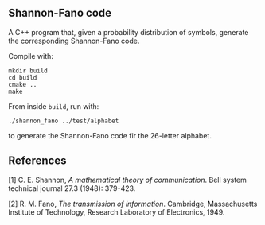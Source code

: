 Shannon-Fano code
-----------------

A C++ program that, given a probability distribution
of symbols, generate the corresponding Shannon-Fano
code.

Compile with:

	mkdir build
	cd build
	cmake ..
	make
	
From inside `build`, run with:
	
	./shannon_fano ../test/alphabet
	
to generate the Shannon-Fano code fir the 26-letter
alphabet.

References
----------
[1] C. E. Shannon, *A mathematical theory of communication*. Bell system technical journal 27.3 (1948): 379-423.

[2] R. M. Fano, *The transmission of information*. Cambridge, Massachusetts Institute of Technology, Research Laboratory of Electronics, 1949.
